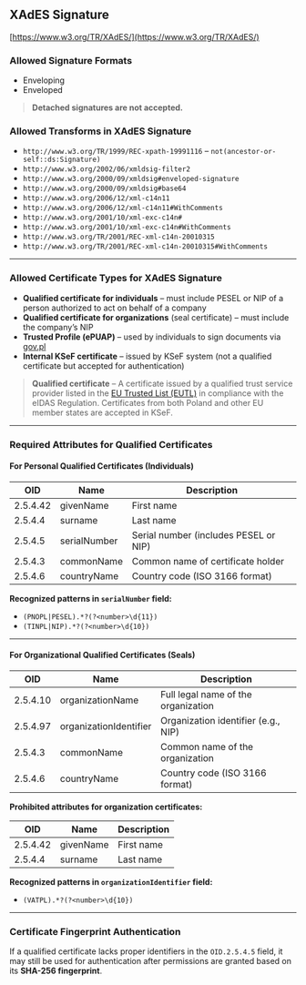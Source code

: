 ## XAdES Signature

[https://www.w3.org/TR/XAdES/](https://www.w3.org/TR/XAdES/)

### Allowed Signature Formats

* Enveloping
* Enveloped

> **Detached signatures are not accepted.**

### Allowed Transforms in XAdES Signature

* `http://www.w3.org/TR/1999/REC-xpath-19991116` – `not(ancestor-or-self::ds:Signature)`
* `http://www.w3.org/2002/06/xmldsig-filter2`
* `http://www.w3.org/2000/09/xmldsig#enveloped-signature`
* `http://www.w3.org/2000/09/xmldsig#base64`
* `http://www.w3.org/2006/12/xml-c14n11`
* `http://www.w3.org/2006/12/xml-c14n11#WithComments`
* `http://www.w3.org/2001/10/xml-exc-c14n#`
* `http://www.w3.org/2001/10/xml-exc-c14n#WithComments`
* `http://www.w3.org/TR/2001/REC-xml-c14n-20010315`
* `http://www.w3.org/TR/2001/REC-xml-c14n-20010315#WithComments`

---

### Allowed Certificate Types for XAdES Signature

* **Qualified certificate for individuals** – must include PESEL or NIP of a person authorized to act on behalf of a company
* **Qualified certificate for organizations** (seal certificate) – must include the company’s NIP
* **Trusted Profile (ePUAP)** – used by individuals to sign documents via [gov.pl](https://www.gov.pl/web/gov/podpisz-dokument-elektronicznie-wykorzystaj-podpis-zaufany)
* **Internal KSeF certificate** – issued by KSeF system (not a qualified certificate but accepted for authentication)

> **Qualified certificate** – A certificate issued by a qualified trust service provider listed in the [EU Trusted List (EUTL)](https://eidas.ec.europa.eu/efda/trust-services/browse/eidas/tls) in compliance with the eIDAS Regulation. Certificates from both Poland and other EU member states are accepted in KSeF.

---

### Required Attributes for Qualified Certificates

#### For Personal Qualified Certificates (Individuals)

| OID      | Name         | Description                           |
| -------- | ------------ | ------------------------------------- |
| 2.5.4.42 | givenName    | First name                            |
| 2.5.4.4  | surname      | Last name                             |
| 2.5.4.5  | serialNumber | Serial number (includes PESEL or NIP) |
| 2.5.4.3  | commonName   | Common name of certificate holder     |
| 2.5.4.6  | countryName  | Country code (ISO 3166 format)        |

**Recognized patterns in `serialNumber` field:**

* `(PNOPL|PESEL).*?(?<number>\d{11})`
* `(TINPL|NIP).*?(?<number>\d{10})`

---

#### For Organizational Qualified Certificates (Seals)

| OID      | Name                   | Description                         |
| -------- | ---------------------- | ----------------------------------- |
| 2.5.4.10 | organizationName       | Full legal name of the organization |
| 2.5.4.97 | organizationIdentifier | Organization identifier (e.g., NIP) |
| 2.5.4.3  | commonName             | Common name of the organization     |
| 2.5.4.6  | countryName            | Country code (ISO 3166 format)      |

**Prohibited attributes for organization certificates:**

| OID      | Name      | Description |
| -------- | --------- | ----------- |
| 2.5.4.42 | givenName | First name  |
| 2.5.4.4  | surname   | Last name   |

**Recognized patterns in `organizationIdentifier` field:**

* `(VATPL).*?(?<number>\d{10})`

---

### Certificate Fingerprint Authentication

If a qualified certificate lacks proper identifiers in the `OID.2.5.4.5` field, it may still be used for authentication after permissions are granted based on its **SHA-256 fingerprint**.
